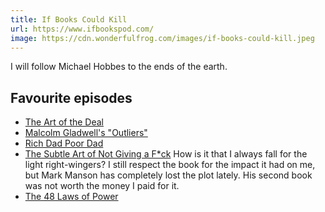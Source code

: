 ```yaml
---
title: If Books Could Kill
url: https://www.ifbookspod.com/
image: https://cdn.wonderfulfrog.com/images/if-books-could-kill.jpeg
---
```


I will follow Michael Hobbes to the ends of the earth.

## Favourite episodes

- [The Art of the Deal](https://www.buzzsprout.com/2040953/14286395-the-art-of-the-deal)
- [Malcolm Gladwell's "Outliers"](https://www.buzzsprout.com/2040953/11658428-malcolm-gladwell-s-outliers)
- [Rich Dad Poor Dad](https://www.buzzsprout.com/2040953/12593204-rich-dad-poor-dad)
- [The Subtle Art of Not Giving a F\*ck](https://www.buzzsprout.com/2040953/14006961-the-subtle-art-of-not-giving-a-f-ck)
  How is it that I always fall for the light right-wingers? I still respect the book for the impact it had on me, but Mark Manson has completely lost the plot lately. His second book was not worth the money I paid for it.
- [The 48 Laws of Power](https://www.buzzsprout.com/2040953/13887364-the-48-laws-of-power)
